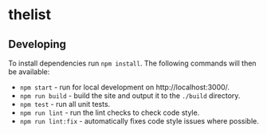 # thelist

## Developing

To install dependencies run `npm install`. The following commands will then be available:

* `npm start` - run for local development on http://localhost:3000/.
* `npm run build` - build the site and output it to the `./build` directory.
* `npm test` - run all unit tests.
* `npm run lint` - run the lint checks to check code style.
* `npm run lint:fix` - automatically fixes code style issues where possible.
